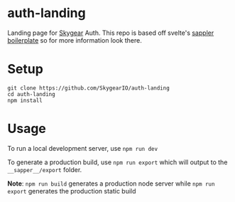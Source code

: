 # auth-landing

Landing page for [Skygear](https://skygear.io/) Auth. This repo is based off svelte's [sappler boilerplate](https://github.com/sveltejs/sapper-template/tree/rollup) so for more information look there.

# Setup

```
git clone https://github.com/SkygearIO/auth-landing
cd auth-landing
npm install
```

# Usage

To run a local development server, use `npm run dev`

To generate a production build, use `npm run export` which will output to the `__sapper__/export` folder.

**Note**: `npm run build` generates a production node server while `npm run export` generates the production static build
